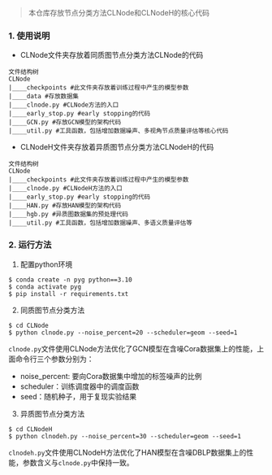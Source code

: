 > 本仓库存放节点分类方法CLNode和CLNodeH的核心代码

### 1. 使用说明
- CLNode文件夹存放着同质图节点分类方法CLNode的代码

```shell
文件结构树
CLNode
|____checkpoints #此文件夹存放着训练过程中产生的模型参数
|____data #存放数据集
|____clnode.py #CLNode方法的入口
|____early_stop.py #early stopping的代码
|____GCN.py #存放GCN模型的架构代码
|____util.py #工具函数，包括增加数据噪声、多视角节点质量评估等核心代码
```

- CLNodeH文件夹存放着异质图节点分类方法CLNodeH的代码
```shell
文件结构树
CLNode
|____checkpoints #此文件夹存放着训练过程中产生的模型参数
|____clnode.py #CLNodeH方法的入口
|____early_stop.py #early stopping的代码
|____HAN.py #存放HAN模型的架构代码
|____hgb.py #异质图数据集的预处理代码
|____util.py #工具函数，包括增加数据噪声、多语义质量评估等
```

### 2. 运行方法
1. 配置python环境
```shell
$ conda create -n pyg python==3.10
$ conda activate pyg
$ pip install -r requirements.txt
```

2. 同质图节点分类方法
```shell
$ cd CLNode
$ python clnode.py --noise_percent=20 --scheduler=geom --seed=1
```
`clnode.py`文件使用CLNode方法优化了GCN模型在含噪Cora数据集上的性能，上面命令行三个参数分别为：
- noise_percent: 要向Cora数据集中增加的标签噪声的比例
- scheduler：训练调度器中的调度函数
- seed：随机种子，用于复现实验结果

3. 异质图节点分类方法
```shell
$ cd CLNodeH
$ python clnodeh.py --noise_percent=30 --scheduler=geom --seed=1
```
`clnodeh.py`文件使用CLNodeH方法优化了HAN模型在含噪DBLP数据集上的性能，参数含义与`clnode.py`中保持一致。
